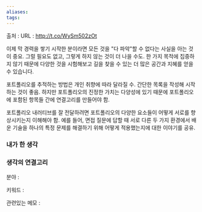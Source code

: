 ```yaml
---
aliases: 
tags:
---
```

출처 : 
URL : http://t.co/WySm502zOt

이제 막 경력을 쌓기 시작한 분이라면 모든 것을 "다 파악"할 수 없다는 사실을 아는 것이 중요. 그럴 필요도 없고, 그렇게 하지 않는 것이 더 나을 수도. 한 가지 목적에 집중하지 않기 때문에 다양한 것을 시험해보고 길을 찾을 수 있는 더 많은 공간과 지혜를 얻을 수 있습니다.

포트폴리오를 추적하는 방법은 개인 취향에 따라 달라질 수. 간단한 목록을 작성해 시작하는 것이 좋음. 하지만 포트폴리오의 진정한 가치는 다양성에 있기 때문에 포트폴리오에 포함된 항목들 간에 연결고리를 만들어야 함.

포트폴리오 내러티브를 잘 전달하려면 포트폴리오의 다양한 요소들이 어떻게 서로를 향상시키는지 이해해야 함. 예를 들어, 면접 질문에 답할 때 서로 다른 두 가지 환경에서 배운 기술을 하나의 특정 문제를 해결하기 위해 어떻게 적용했는지에 대한 이야기를 공유.


### 내가 한 생각


### 생각의 연결고리
분야 : 

키워드 : 


관련있는 메모 : 

